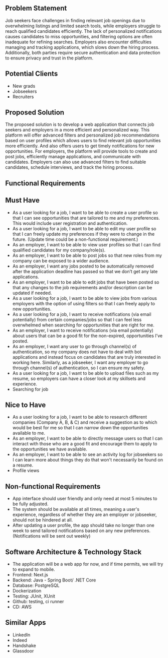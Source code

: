 ## Problem Statement
Job seekers face challenges in finding relevant job openings due to overwhelming listings and limited search tools, while employers struggle to reach qualified candidates efficiently. The lack of personalized notifications causes candidates to miss opportunities, and filtering options are often inadequate for refining searches. Employers also encounter difficulties managing and tracking applications, which slows down the hiring process. Additionally, both parties require secure authentication and data protection to ensure privacy and trust in the platform.

## Potential Clients
- New grads
- Jobseekers
- Recruiters

## Proposed Solution 
The proposed solution is to develop a web application that connects job seekers and employers in a more efficient and personalized way. This platform will offer advanced filters and personalized job recommendations based on user profiles which allows users to find relevant job opportunities more efficiently. And also offers users to get timely notifications for new opportunities. For employers, the platform will provide tools to create and post jobs, efficiently manage applications, and communicate with candidates. Employers can also use advanced filters to find suitable candidates, schedule interviews, and track the hiring process.

## Functional Requirements

## Must Have
- As a user looking for a job, I want to be able to create a user profile so that I can see opportunities that are tailored to me and my preferences. This would include user registration and authentication. 
- As a user looking for a job, I want to be able to edit my user profile so that I can freely update my preferences if they were to change in the future. (Update time could be a non-functional requirement.)
- As an employer, I want to be able to view user profiles so that I can find qualified candidates for my company/role(s). 
- As an employer, I want to be able to post jobs so that new roles from my company can be exposed to a wider audience.
- As an employer, I want any jobs posted to be automatically removed after the application deadline has passed so that we don’t get any late applications. 
- As an employer, I want to be able to edit jobs that have been posted so that any changes to the job requirements and/or description can be updated if needed. 
- As a user looking for a job, I want to be able to view jobs from various employers with the option of using filters so that I can freely apply to new opportunities. 
- As a user looking for a job, I want to receive notifications (via email potentially) from certain companies/jobs so that I can feel less overwhelmed when searching for opportunities that are right for me.
- As an employer, I want to receive notifications (via email potentially) about users that can be a good fit for the non-expired, opportunities I’ve posted.
- As an employer, I want any user to go through channel(s) of authentication, so my company does not have to deal with bot applications and instead focus on candidates that are truly interested in working here. Similarly, as a jobseeker, I want any employer to go through channel(s) of authentication, so I can ensure my safety.
- As a user looking for a job, I want to be able to upload files such as my resume, so employers can have a closer look at my skillsets and experience.
- Searching for job

## Nice to Have
- As a user looking for a job, I want to be able to research different companies (Company A, B, & C) and receive a suggestion as to which would be best for me so that I can narrow down the opportunities available to me. 
- As an employer, I want to be able to directly message users so that I can interact with those who are a good fit and encourage them to apply to the opportunities we have available. 
- As an employer, I want to be able to see an activity log for jobseekers so I can learn more about things they do that won't necessarily be found on a resume. 
- Profile views

## Non-functional Requirements
- App interface should user friendly and only need at most 5 minutes to be fully adjusted. 
- The system should be available at all times, meaning a user's experience, regardless of whether they are an employer or jobseeker, should not be hindered at all. 
- After updating a user profile, the app should take no longer than one week to send tailored notifications based on any new preferences. (Notifications will be sent out weekly) 

## Software Architecture & Technology Stack 
- The application will be a web app for now, and if time permits, we will try to expand to mobile. 
- Frontend: Next.js
- Backend: Java - Spring Boot/ .NET Core
- Database: PostgreSQL
- Dockerization
- Testing: JUnit, XUnit
- Github: testing, ci runner
- CD: AWS


## Similar Apps
- LinkedIn
- Indeed
- Handshake
- Glassdoor
